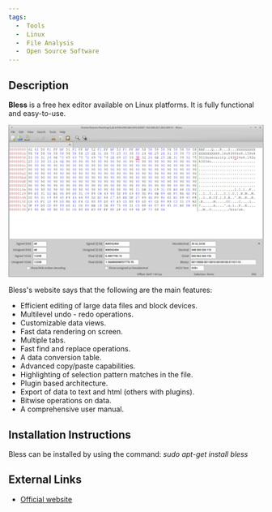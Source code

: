 ```yaml
---
tags:
  -  Tools
  -  Linux
  -  File Analysis
  -  Open Source Software
---
```

## Description

**Bless** is a free hex editor available on Linux platforms. It is fully
functional and easy-to-use.

![Alt text](assets/images/bless.png)

Bless's website says that the following are the main features:

- Efficient editing of large data files and block devices.
- Multilevel undo - redo operations.
- Customizable data views.
- Fast data rendering on screen.
- Multiple tabs.
- Fast find and replace operations.
- A data conversion table.
- Advanced copy/paste capabilities.
- Highlighting of selection pattern matches in the file.
- Plugin based architecture.
- Export of data to text and html (others with plugins).
- Bitwise operations on data.
- A comprehensive user manual.

## Installation Instructions

Bless can be installed by using the command: *sudo apt-get install
bless*

## External Links

- [Official website](http://home.gna.org/bless/index.html)

